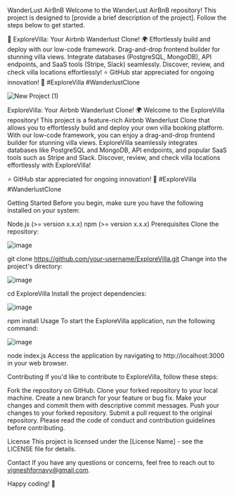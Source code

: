 WanderLust AirBnB
Welcome to the WanderLust AirBnB repository! This project is designed to [provide a brief description of the project]. Follow the steps below to get started.

🌟 ExploreVilla: Your Airbnb Wanderlust Clone! 🌍 Effortlessly build and deploy with our low-code framework. Drag-and-drop frontend builder for stunning villa views. Integrate databases (PostgreSQL, MongoDB), API endpoints, and SaaS tools (Stripe, Slack) seamlessly. Discover, review, and check villa locations effortlessly! ⭐ GitHub star appreciated for ongoing innovation! 🏡 #ExploreVilla #WanderlustClone

![New Project (1)](https://github.com/vigneshherao/WanderLust_AirBnB/assets/70132638/206923de-a738-4592-beb0-3c05659cba92)

ExploreVilla: Your Airbnb Wanderlust Clone! 🌍
Welcome to the ExploreVilla repository! This project is a feature-rich Airbnb Wanderlust Clone that allows you to effortlessly build and deploy your own villa booking platform. With our low-code framework, you can enjoy a drag-and-drop frontend builder for stunning villa views. ExploreVilla seamlessly integrates databases like PostgreSQL and MongoDB, API endpoints, and popular SaaS tools such as Stripe and Slack. Discover, review, and check villa locations effortlessly with ExploreVilla!

⭐ GitHub star appreciated for ongoing innovation! 🏡 #ExploreVilla #WanderlustClone

Getting Started
Before you begin, make sure you have the following installed on your system:

Node.js (>= version x.x.x)
npm (>= version x.x.x)
Prerequisites
Clone the repository:

![image](https://github.com/vigneshherao/WanderLust_AirBnB/assets/70132638/2f5b172f-b473-472a-a44e-bff3dbeacf93)


git clone https://github.com/your-username/ExploreVilla.git
Change into the project's directory:

![image](https://github.com/vigneshherao/WanderLust_AirBnB/assets/70132638/15629c27-b92a-49d4-a08e-9189871d96ba)


cd ExploreVilla
Install the project dependencies:

![image](https://github.com/vigneshherao/WanderLust_AirBnB/assets/70132638/985b156a-f2b8-47be-8e54-164c2e3a7695)

npm install
Usage
To start the ExploreVilla application, run the following command:

![image](https://github.com/vigneshherao/WanderLust_AirBnB/assets/70132638/c22ae721-db52-464d-9c2a-94cafed357ff)

node index.js
Access the application by navigating to http://localhost:3000 in your web browser.

Contributing
If you'd like to contribute to ExploreVilla, follow these steps:

Fork the repository on GitHub.
Clone your forked repository to your local machine.
Create a new branch for your feature or bug fix.
Make your changes and commit them with descriptive commit messages.
Push your changes to your forked repository.
Submit a pull request to the original repository.
Please read the code of conduct and contribution guidelines before contributing.

License
This project is licensed under the [License Name] - see the LICENSE file for details.

Contact
If you have any questions or concerns, feel free to reach out to vigneshfornavy@gmail.com.

Happy coding! 🌟
